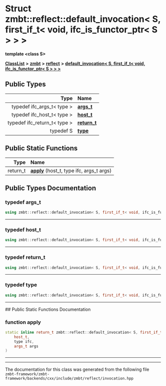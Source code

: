 

# Struct zmbt::reflect::default\_invocation&lt; S, first\_if\_t&lt; void, ifc\_is\_functor\_ptr&lt; S &gt; &gt; &gt;

**template &lt;class S&gt;**



[**ClassList**](annotated.md) **>** [**zmbt**](namespacezmbt.md) **>** [**reflect**](namespacezmbt_1_1reflect.md) **>** [**default\_invocation&lt; S, first\_if\_t&lt; void, ifc\_is\_functor\_ptr&lt; S &gt; &gt; &gt;**](structzmbt_1_1reflect_1_1default__invocation_3_01S_00_01first__if__t_3_01void_00_01ifc__is__functor__ptr_3_01S_01_4_01_4_01_4.md)






















## Public Types

| Type | Name |
| ---: | :--- |
| typedef ifc\_args\_t&lt; type &gt; | [**args\_t**](#typedef-args_t)  <br> |
| typedef ifc\_host\_t&lt; type &gt; | [**host\_t**](#typedef-host_t)  <br> |
| typedef ifc\_return\_t&lt; type &gt; | [**return\_t**](#typedef-return_t)  <br> |
| typedef S | [**type**](#typedef-type)  <br> |






















## Public Static Functions

| Type | Name |
| ---: | :--- |
|  return\_t | [**apply**](#function-apply) (host\_t, type ifc, args\_t args) <br> |


























## Public Types Documentation




### typedef args\_t 

```C++
using zmbt::reflect::default_invocation< S, first_if_t< void, ifc_is_functor_ptr< S > > >::args_t =  ifc_args_t<type>;
```




<hr>



### typedef host\_t 

```C++
using zmbt::reflect::default_invocation< S, first_if_t< void, ifc_is_functor_ptr< S > > >::host_t =  ifc_host_t<type>;
```




<hr>



### typedef return\_t 

```C++
using zmbt::reflect::default_invocation< S, first_if_t< void, ifc_is_functor_ptr< S > > >::return_t =  ifc_return_t<type>;
```




<hr>



### typedef type 

```C++
using zmbt::reflect::default_invocation< S, first_if_t< void, ifc_is_functor_ptr< S > > >::type =  S;
```




<hr>
## Public Static Functions Documentation




### function apply 

```C++
static inline return_t zmbt::reflect::default_invocation< S, first_if_t< void, ifc_is_functor_ptr< S > > >::apply (
    host_t,
    type ifc,
    args_t args
) 
```




<hr>

------------------------------
The documentation for this class was generated from the following file `zmbt-framework/zmbt-framework/backends/cxx/include/zmbt/reflect/invocation.hpp`

